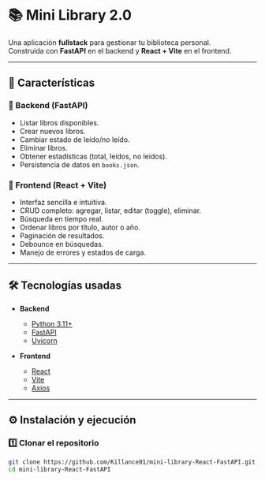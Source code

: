 # 📚 Mini Library 2.0

Una aplicación **fullstack** para gestionar tu biblioteca personal.  
Construida con **FastAPI** en el backend y **React + Vite** en el frontend.

---

## 🚀 Características

### 🔹 Backend (FastAPI)  
- Listar libros disponibles.  
- Crear nuevos libros.  
- Cambiar estado de leído/no leído.  
- Eliminar libros.  
- Obtener estadísticas (total, leídos, no leídos).  
- Persistencia de datos en `books.json`.  

### 🔹 Frontend (React + Vite)  
- Interfaz sencilla e intuitiva.  
- CRUD completo: agregar, listar, editar (toggle), eliminar.  
- Búsqueda en tiempo real.  
- Ordenar libros por título, autor o año.  
- Paginación de resultados.  
- Debounce en búsquedas.  
- Manejo de errores y estados de carga.  

---

## 🛠️ Tecnologías usadas

- **Backend**
  - [Python 3.11+](https://www.python.org/)
  - [FastAPI](https://fastapi.tiangolo.com/)
  - [Uvicorn](https://www.uvicorn.org/)

- **Frontend**
  - [React](https://react.dev/)
  - [Vite](https://vitejs.dev/)
  - [Axios](https://axios-http.com/)

---

## ⚙️ Instalación y ejecución

### 1️⃣ Clonar el repositorio
```bash
git clone https://github.com/Killance01/mini-library-React-FastAPI.git
cd mini-library-React-FastAPI

